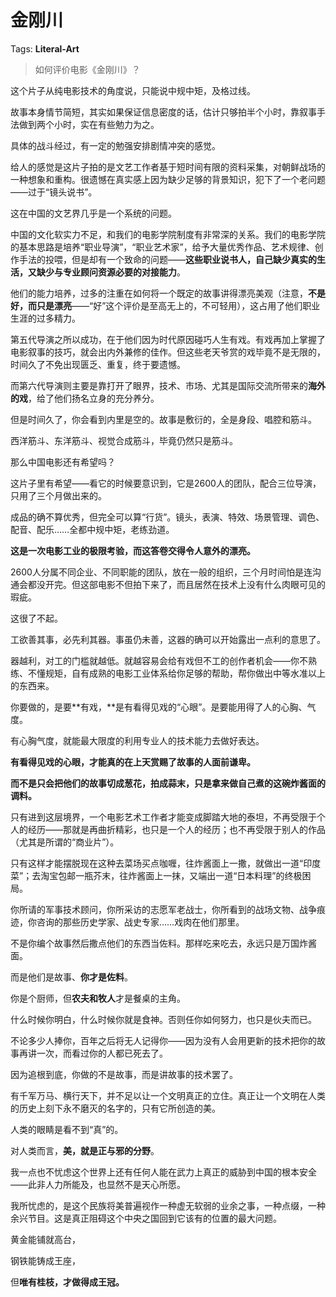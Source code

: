 # 金刚川

Tags: **Literal-Art**

> 如何评价电影《金刚川》？



这个片子从纯电影技术的角度说，只能说中规中矩，及格过线。

故事本身情节简短，其实如果保证信息密度的话，估计只够拍半个小时，靠叙事手法做到两个小时，实在有些勉力为之。

具体的战斗经过，有一定的勉强安排剧情冲突的感觉。

给人的感觉是这片子拍的是文艺工作者基于短时间有限的资料采集，对朝鲜战场的一种想象和重构。很遗憾在真实感上因为缺少足够的背景知识，犯下了一个老问题——过于“镜头说书”。

这在中国的文艺界几乎是一个系统的问题。

中国的文化软实力不足，和我们的电影学院制度有非常深的关系。我们的电影学院的基本思路是培养“职业导演”，“职业艺术家”，给予大量优秀作品、艺术规律、创作手法的投喂，但是却有一个致命的问题——**这些职业说书人，自己缺少真实的生活，又缺少与专业顾问资源必要的对接能力**。

他们的能力培养，过多的注重在如何将一个既定的故事讲得漂亮美观（注意，**不是好，而只是漂亮**——“好”这个评价是至高无上的，不可轻用），这占用了他们职业生涯的过多精力。

第五代导演之所以成功，在于他们因为时代原因碰巧人生有戏。有戏再加上掌握了电影叙事的技巧，就会出内外兼修的佳作。但这些老天爷赏的戏毕竟不是无限的，时间久了不免出现匮乏、重复，终于要遗憾。

而第六代导演则主要是靠打开了眼界，技术、市场、尤其是国际交流所带来的**海外的戏**，给了他们扬名立身的充分养分。

但是时间久了，你会看到内里是空的。故事是敷衍的，全是身段、唱腔和筋斗。

西洋筋斗、东洋筋斗、视觉合成筋斗，毕竟仍然只是筋斗。

那么中国电影还有希望吗？

这片子里有希望——看它的时候要意识到，它是2600人的团队，配合三位导演，只用了三个月做出来的。

成品的确不算优秀，但完全可以算“行货”。镜头，表演、特效、场景管理、调色、配音、配乐……全都中规中矩，老练劲道。

**这是一次电影工业的极限考验，而这答卷交得令人意外的漂亮。**

2600人分属不同企业、不同职能的团队，放在一般的组织，三个月时间怕是连沟通会都没开完。但这部电影不但拍下来了，而且居然在技术上没有什么肉眼可见的瑕疵。

这很了不起。

工欲善其事，必先利其器。事虽仍未善，这器的确可以开始露出一点利的意思了。

器越利，对工的门槛就越低。就越容易会给有戏但不工的创作者机会——你不熟练、不懂规矩，自有成熟的电影工业体系给你足够的帮助，帮你做出中等水准以上的东西来。

你要做的，是要**有戏，**是有看得见戏的“心眼”。是要能用得了人的心胸、气度。

有心胸气度，就能最大限度的利用专业人的技术能力去做好表达。

**有看得见戏的心眼，才能真的在上天赏赐了故事的人面前谦卑。**

**而不是只会把他们的故事切成葱花，拍成蒜末，只是拿来做自己煮的这碗炸酱面的调料。**

只有进到这层境界，一个电影艺术工作者才能变成脚踏大地的泰坦，不再受限于个人的经历——那就是再曲折精彩，也只是一个人的经历；也不再受限于别人的作品（尤其是所谓的“商业片”）。

只有这样才能摆脱现在这种去菜场买点咖喱，往炸酱面上一撒，就做出一道“印度菜”；去淘宝包邮一瓶芥末，往炸酱面上一抹，又端出一道“日本料理”的终极困局。

你所请的军事技术顾问，你所采访的志愿军老战士，你所看到的战场文物、战争痕迹，你咨询的那些历史学家、战史专家……戏肉在他们那里。

不是你编个故事然后撒点他们的东西当佐料。那样吃来吃去，永远只是万国炸酱面。

而是他们是故事、**你才是佐料**。

你是个厨师，但**农夫和牧人**才是餐桌的主角。

什么时候你明白，什么时候你就是食神。否则任你如何努力，也只是伙夫而已。

不论多少人捧你，百年之后将无人记得你——因为没有人会用更新的技术把你的故事再讲一次，而看过你的人都已死去了。

因为追根到底，你做的不是故事，而是讲故事的技术罢了。

有千军万马、横行天下，并不足以让一个文明真正的立住。真正让一个文明在人类的历史上刻下永不磨灭的名字的，只有它所创造的美。

人类的眼睛是看不到“真”的。

对人类而言，**美，就是正与邪的分野**。

我一点也不忧虑这个世界上还有任何人能在武力上真正的威胁到中国的根本安全——此非人力所能及，也显然不是天心所愿。

我所忧虑的，是这个民族将美普遍视作一种虚无软弱的业余之事，一种点缀，一种余兴节目。这是真正阻碍这个中央之国回到它该有的位置的最大问题。

黄金能铺就高台，

钢铁能铸成王座，

但**唯有桂枝，才做得成王冠。**



